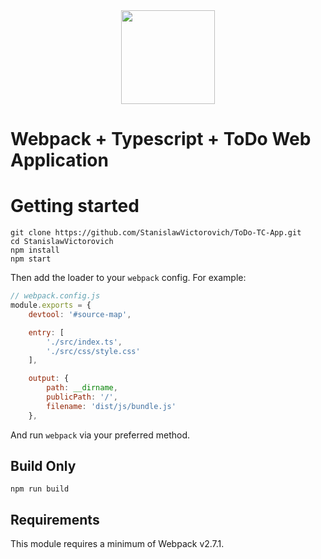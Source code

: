 <div align="center">
  <a href="https://github.com/StanislawVictorovich/ToDo-TC-App">
    <img width="150" height="150" src="https://mbtskoudsalg.com/images/checklist-3d-png-4.png">
  </a>
</div>

# Webpack + Typescript + ToDo Web Application

# Getting started

```
git clone https://github.com/StanislawVictorovich/ToDo-TC-App.git
cd StanislawVictorovich
npm install
npm start
```
Then add the loader to your `webpack` config. For example:

```js
// webpack.config.js
module.exports = {
    devtool: '#source-map',

    entry: [
        './src/index.ts',
        './src/css/style.css'
    ],

    output: {
        path: __dirname,
        publicPath: '/',
        filename: 'dist/js/bundle.js'
    },

```


And run `webpack` via your preferred method.

## Build Only
```
npm run build
```
## Requirements

This module requires a minimum of Webpack v2.7.1.
